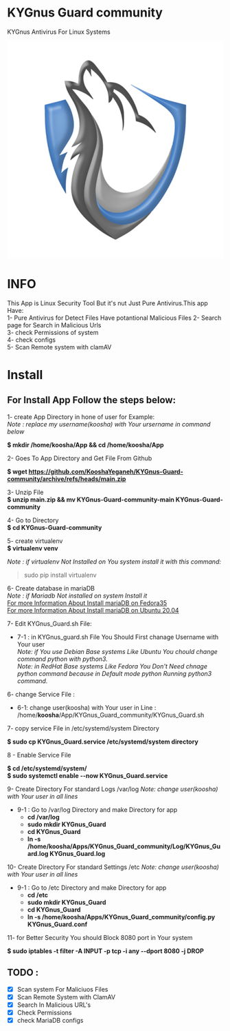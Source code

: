 # KYGnus Guard community
KYGnus Antivirus For Linux Systems

![image](./static/README_LOGO.png)

# INFO

This App is Linux Security Tool But it's nut Just Pure Antivirus.This app Have:  
1- Pure Antivirus for Detect Files Have potantional Malicious  Files 
2- Search page for Search in Malicious Urls  
3- check Permissions of system  
4- check configs  
5- Scan Remote system with clamAV





# Install

## For Install App Follow the steps below:

1- create App Directory in hone of user for Example:  
*Note : replace my username(koosha) with Your ursername in command below*

**$ mkdir /home/koosha/App && cd /home/koosha/App**

2- Goes To App Directory and Get File From Github

**$ wget https://github.com/KooshaYeganeh/KYGnus-Guard-community/archive/refs/heads/main.zip**

3- Unzip File  
**$ unzip main.zip && mv KYGnus-Guard-community-main KYGnus-Guard-community**

4- Go to Directory  
**$ cd KYGnus-Guard-community**

5- create virtualenv  
**$ virtualenv venv**

*Note : if virtualenv Not Installed on You system install it with this command:*  
> sudo pip install virtualenv

6- Create database in mariaDB  
*Note : if Mariadb Not installed on system Install it*  
[For more Information About Install mariaDB on Fedora35](https://docs.fedoraproject.org/en-US/quick-docs/installing-mysql-mariadb/)  
[For more Information About Install mariaDB on Ubuntu 20.04 ](https://www.digitalocean.com/community/tutorials/how-to-install-mariadb-on-ubuntu-20-04)


7- Edit KYGnus_Guard.sh File:  
 - 7-1 : in KYGnus_guard.sh File You Should First chanage Username with Your user  
*Note: if You use Debian Base systems Like Ubuntu You chould change command python with python3.*  
*Note: in RedHat Base systems Like Fedora You Don't Need chnage python command because in Default mode python Running python3 command.*

6- change Service File :  
 - 6-1: change user(koosha) with Your user in Line : /home/**koosha**/App/KYGnus_Guard_community/KYGnus_Guard.sh

7- copy service File in /etc/systemd/system Directory

**$ sudo cp KYGnus_Guard.service  /etc/systemd/system directory**


8 - Enable Service File

**$ cd /etc/systemd/system/**  
**$ sudo systemctl enable --now KYGnus_Guard.service**




9- Create Directory For standard Logs /var/log
*Note: change user(koosha) with Your user in all lines*
 - 9-1 : Go to /var/log Directory and make Directory for app
	- **cd /var/log**
	- **sudo mkdir KYGnus_Guard**
	- **cd KYGnus_Guard**
	- **ln -s /home/koosha/Apps/KYGnus_Guard_community/Log/KYGnus_Guard.log KYGnus_Guard.log**	


10- Create Directory For standard Settings /etc
*Note: change user(koosha) with Your user in all lines*
 - 9-1 : Go to /etc Directory and make Directory for app
	- **cd /etc**
	- **sudo mkdir KYGnus_Guard**
	- **cd KYGnus_Guard**
	- **ln -s /home/koosha/Apps/KYGnus_Guard_community/config.py KYGnus_Guard.conf**	


11- for Better Security You should Block 8080 port in Your system

**$ sudo iptables -t filter -A INPUT -p tcp -i any --dport 8080 -j DROP**














## TODO :

 - [X] Scan system For Maliciuos Files
 - [X] Scan Remote System with ClamAV
 - [X] Search In  Malicious URL's 
 - [X] Check Permissions
 - [X] check MariaDB configs 
